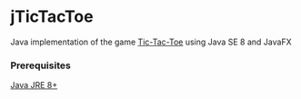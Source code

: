 # jTicTacToe

Java implementation of the game [Tic-Tac-Toe](https://en.wikipedia.org/wiki/Tic-tac-toe) using Java SE 8 and JavaFX

### Prerequisites

[Java JRE 8+](https://java.com/en/download/)
